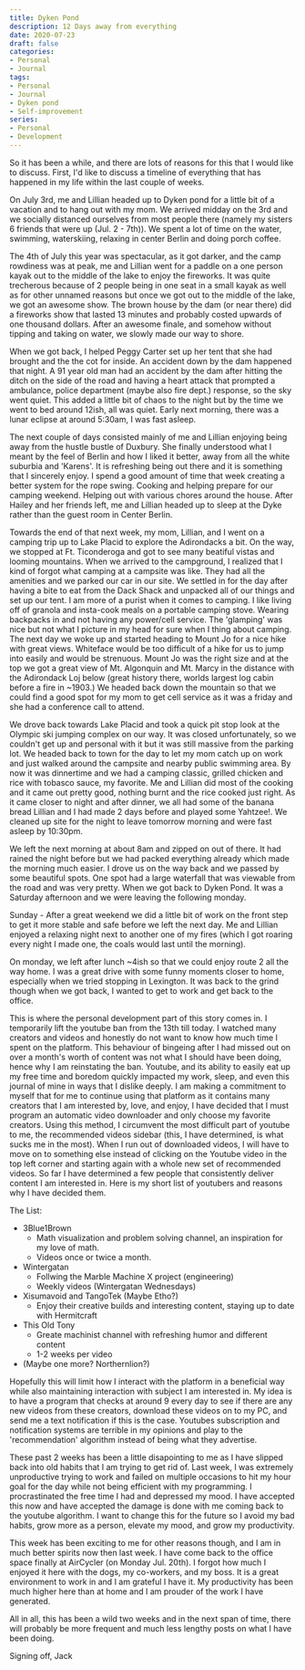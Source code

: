 ```yaml
---
title: Dyken Pond
description: 12 Days away from everything
date: 2020-07-23
draft: false
categories:
- Personal
- Journal
tags:
- Personal
- Journal
- Dyken pond
- Self-improvement
series:
- Personal
- Development
---
```


So it has been a while, and there are lots of reasons for this that I would like to discuss. First, I'd like to discuss a timeline of everything that has happened in my life within the last couple of weeks.

On July 3rd, me and Lillian headed up to Dyken pond for a little bit of a vacation and to hang out with my mom. We arrived midday on the 3rd and we socially distanced ourselves from most people there (namely my sisters 6 friends that were up (Jul. 2 - 7th)). We spent a lot of time on the water, swimming, waterskiing, relaxing in center Berlin and doing porch coffee. 

The 4th of July this year was spectacular, as it got darker, and the camp rowdiness was at peak, me and Lillian went for a paddle on a one person kayak out to the middle of the lake to enjoy the fireworks. It was quite trecherous because of 2 people being in one seat in a small kayak as well as for other unnamed reasons but once we got out to the middle of the lake, we got an awesome show. The brown house by the dam (or near there) did a fireworks show that lasted 13 minutes and probably costed upwards of one thousand dollars. After an awesome finale, and somehow without tipping and taking on water, we slowly made our way to shore.

When we got back, I helped Peggy Carter set up her tent that she had brought and the the cot for inside. An accident down by the dam happened that night. A 91 year old man had an accident by the dam after hitting the ditch on the side of the road and having a heart attack that prompted a ambulance, police department (maybe also fire dept.) response, so the sky went quiet. This added a little bit of chaos to the night but by the time we went to bed around 12ish, all was quiet. Early next morning, there was a lunar eclipse at around 5:30am, I was fast asleep.

The next couple of days consisted mainly of me and Lillian enjoying being away from the hustle bustle of Duxbury. She finally understood what I meant by the feel of Berlin and how I liked it better, away from all the white suburbia and 'Karens'. It is refreshing being out there and it is something that I sincerely enjoy. I spend a good amount of time that week creating a better system for the rope swing. Cooking and helping prepare for our camping weekend. Helping out with various chores around the house. After Hailey and her friends left, me and Lillian headed up to sleep at the Dyke rather than the guest room in Center Berlin. 

Towards the end of that next week, my mom, Lillian, and I went on a camping trip up to Lake Placid to explore the Adirondacks a bit. On the way, we stopped at Ft. Ticonderoga and got to see many beatiful vistas and looming mountains. When we arrived to the campground, I realized that I kind of forgot what camping at a campsite was like. They had all the amenities and we parked our car in our site. We settled in for the day after having a bite to eat from the Dack Shack and unpacked all of our things and set up our tent. I am more of a purist when it comes to camping. I like living off of granola and insta-cook meals on a portable camping stove. Wearing backpacks in and not having any power/cell service. The 'glamping' was nice but not what I picture in my head for sure when I thing about camping. The next day we woke up and started heading to Mount Jo for a nice hike with great views. Whiteface would be too difficult of a hike for us to jump into easily and would be strenuous. Mount Jo was the right size and at the top we got a great view of Mt. Algonquin and Mt. Marcy in the distance with the Adirondack Loj below (great history there, worlds largest log cabin before a fire in ~1903.) We headed back down the mountain so that we could find a good spot for my mom to get cell service as it was a friday and she had a conference call to attend.

We drove back towards Lake Placid and took a quick pit stop look at the Olympic ski jumping complex on our way. It was closed unfortunately, so we couldn't get up and personal with it but it was still massive from the parking lot. We headed back to town for the day to let my mom catch up on work and just walked around the campsite and nearby public swimming area. By now it was dinnertime and we had a camping classic, grilled chicken and rice with tobasco sauce, my favorite. Me and Lillian did most of the cooking and it came out pretty good, nothing burnt and the rice cooked just right. As it came closer to night and after dinner, we all had some of the banana bread Lillian and I had made 2 days before and played some Yahtzee!. We cleaned up site for the night to leave tomorrow morning and were fast asleep by 10:30pm.

We left the next morning at about 8am and zipped on out of there. It had rained the night before but we had packed everything already which made the morning much easier. I drove us on the way back and we passed by some beautiful spots. One spot had a large waterfall that was viewable from the road and was very pretty. When we got back to Dyken Pond. It was a Saturday afternoon and we were leaving the following monday.

Sunday - After a great weekend we did a little bit of work on the front step to get it more stable and safe before we left the next day. Me and Lillian enjoyed a relaxing night next to another one of my fires (which I got roaring every night I made one, the coals would last until the morning).

On monday, we left after lunch ~4ish so that we could enjoy route 2 all the way home. I was a great drive with some funny moments closer to home, especially when we tried stopping in Lexington. It was back to the grind though when we got back, I wanted to get to work and get back to the office.

This is where the personal development part of this story comes in. I temporarily lift the youtube ban from the 13th till today. I watched many creators and videos and honestly do not want to know how much time I spent on the platform. This behaviour of bingeing after I had missed out on over a month's worth of content was not what I should have been doing, hence why I am reinstating the ban. Youtube, and its ability to easily eat up my free time and boredom quickly impacted my work, sleep, and even this journal of mine in ways that I dislike deeply. I am making a commitment to myself that for me to continue using that platform as it contains many creators that I am interested by, love, and enjoy, I have decided that I must program an automatic video downloader and only choose my favorite creators. Using this method, I circumvent the most difficult part of youtube to me, the recommended videos sidebar (this, I have determined, is what sucks me in the most). When I run out of downloaded videos, I will have to move on to something else instead of clicking on the Youtube video in the top left corner and starting again with a whole new set of recommended videos. So far I have determined a few people that consistently deliver content I am interested in. Here is my short list of youtubers and reasons why I have decided them.

The List:
* 3Blue1Brown
    - Math visualization and problem solving channel, an inspiration for my love of math.
    - Videos once or twice a month.
* Wintergatan
    - Follwing the Marble Machine X project (engineering)
    - Weekly videos (Wintergatan Wednesdays) 
* Xisumavoid and TangoTek (Maybe Etho?)
    - Enjoy their creative builds and interesting content, staying up to date with Hermitcraft
* This Old Tony
    - Greate machinist channel with refreshing humor and different content
    - 1-2 weeks per video
* (Maybe one more? Northernlion?)

Hopefully this will limit how I interact with the platform in a beneficial way while also maintaining interaction with subject I am interested in. My idea is to have a program that checks at around 9 every day to see if there are any new videos from these creators, download these videos on to my PC, and send me a text notification if this is the case. Youtubes subscription and notification systems are terrible in my opinions and play to the 'recommendation' algorithm instead of being what they advertise.

These past 2 weeks has been a little disapointing to me as I have slipped back into old habits that I am trying to get rid of.
Last week, I was extremely unproductive trying to work and failed on multiple occasions to hit my hour goal for the day while not being efficient with my programming. I procrastinated the free time I had and depressed my mood. I have accepted this now and have accepted the damage is done with me coming back to the youtube algorithm. I want to change this for the future so I avoid my bad habits, grow more as a person, elevate my mood, and grow my productivity.

This week has been exciting to me for other reasons though, and I am in much better spirits now then last week. I have come back to the office space finally at AirCycler (on Monday Jul. 20th). I forgot how much I enjoyed it here with the dogs, my co-workers, and my boss. It is a great environment to work in and I am grateful I have it. My productivity has been much higher here than at home and I am prouder of the work I have generated.

All in all, this has been a wild two weeks and in the next span of time, there will probably be more frequent and much less lengthy posts on what I have been doing.

Signing off,
Jack
